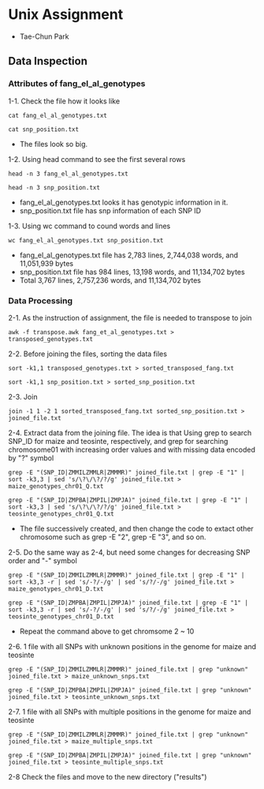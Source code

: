 # Unix Assignment

* Tae-Chun Park

## Data Inspection
### Attributes of fang_el_al_genotypes

1-1. Check the file how it looks like
```
cat fang_el_al_genotypes.txt
```
```
cat snp_position.txt
```
* The files look so big.

1-2. Using head command to see the first several rows
```
head -n 3 fang_el_al_genotypes.txt
```
```
head -n 3 snp_position.txt
```
* fang_el_al_genotypes.txt looks it has genotypic information in it.
* snp_position.txt file has snp information of each SNP ID

1-3. Using wc command to cound words and lines
```
wc fang_el_al_genotypes.txt snp_position.txt
```
* fang_el_al_genotypes.txt file has 2,783 lines, 2,744,038 words, and 11,051,939 bytes
* snp_position.txt file has 984 lines, 13,198 words, and 11,134,702 bytes
* Total 3,767 lines, 2,757,236 words, and 11,134,702 bytes


### Data Processing
2-1. As the instruction of assignment, the file is needed to transpose to join
```
awk -f transpose.awk fang_et_al_genotypes.txt > transposed_genotypes.txt
```

2-2. Before joining the files, sorting the data files
```
sort -k1,1 transposed_genotypes.txt > sorted_transposed_fang.txt
```
```
sort -k1,1 snp_position.txt > sorted_snp_position.txt
```

2-3. Join
```
join -1 1 -2 1 sorted_transposed_fang.txt sorted_snp_position.txt > joined_file.txt
```

2-4. Extract data from the joining file.
The idea is that Using grep to search SNP_ID for maize and teosinte, respectively, and grep for searching chromosome01 with increasing order values and with missing data encoded by "?" symbol
```
grep -E "(SNP_ID|ZMMILZMMLR|ZMMMR)" joined_file.txt | grep -E "1" | sort -k3,3 | sed 's/\?\/\?/?/g' joined_file.txt > maize_genotypes_chr01_Q.txt
```
```
grep -E "(SNP_ID|ZMPBA|ZMPIL|ZMPJA)" joined_file.txt | grep -E "1" | sort -k3,3 | sed 's/\?\/\?/?/g' joined_file.txt > teosinte_genotypes_chr01_Q.txt
```
* The file successively created, and then change the code to extact other chromosome such as grep -E "2", grep -E "3", and so on.


2-5. Do the same way as 2-4, but need some changes for decreasing SNP order and "-" symbol
```
grep -E "(SNP_ID|ZMMILZMMLR|ZMMMR)" joined_file.txt | grep -E "1" | sort -k3,3 -r | sed 's/-?/-/g' | sed 's/?/-/g' joined_file.txt > maize_genotypes_chr01_D.txt
```
```
grep -E "(SNP_ID|ZMPBA|ZMPIL|ZMPJA)" joined_file.txt | grep -E "1" | sort -k3,3 -r | sed 's/-?/-/g' | sed 's/?/-/g' joined_file.txt > teosinte_genotypes_chr01_D.txt
``` 
* Repeat the command above to get chromsome 2 ~ 10

2-6. 1 file with all SNPs with unknown positions in the genome for maize and teosinte
```
grep -E "(SNP_ID|ZMMILZMMLR|ZMMMR)" joined_file.txt | grep "unknown" joined_file.txt > maize_unknown_snps.txt
```
```
grep -E "(SNP_ID|ZMPBA|ZMPIL|ZMPJA)" joined_file.txt | grep "unknown" joined_file.txt > teosinte_unknown_snps.txt
```

2-7. 1 file with all SNPs with multiple positions in the genome for maize and teosinte
```
grep -E "(SNP_ID|ZMMILZMMLR|ZMMMR)" joined_file.txt | grep "unknown" joined_file.txt > maize_multiple_snps.txt
```
```
grep -E "(SNP_ID|ZMPBA|ZMPIL|ZMPJA)" joined_file.txt | grep "unknown" joined_file.txt > teosinte_multiple_snps.txt
```

2-8 Check the files and move to the new directory ("results")


